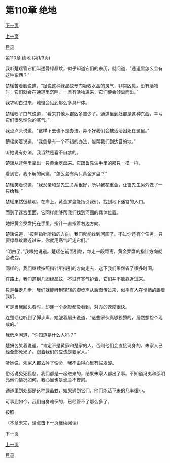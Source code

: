 <h1>第110章  绝地</h1>
            <div><p><a href="./0328_%E7%AC%AC110%E7%AB%A0_%E7%BB%9D%E5%9C%B0.md">下一页</a></p><p><a href="./0326_%E7%AC%AC109%E7%AB%A0_%E7%BB%BF%E6%99%B6%E8%9A%8A.md">上一页</a></p><p><a href="../">目录</a></p></div>
            <div><p>第110章  绝地 (第1/3页)</p><p>我听楚瑶管它们叫透骨绿晶蚊，似乎知道它们的来历，就问道，“通道里怎么会有这种东西？”</p><p>楚瑶苦着脸说道，“据说这种绿晶蚊专门吸收水晶的灵气，非常凶戾。没有活物时，它们就会在通道里沉睡。一旦有活物进来，它们便会倾巢而出。”</p><p>我才明白过来，难怪会见到那么多具尸体。</p><p>楚瑶叹了口气说道，“看来其他人都凶多吉少了。通道里到处都是这种东西，幸亏它们很忌惮你的寒气。”</p><p>我点点头说道，“这样下去也不是办法。弄不好我们会被活活困死在这里。”</p><p>楚瑶笑着说道，“我倒是有一个不错的办法，能帮我们到达目的地。”</p><p>听她说有办法，我当然是喜不自禁的。</p><p>楚瑶从背包里拿出一只黄金罗盘来。它跟鲁先生手里的那只一模一样。</p><p>看到它，我不解的问道，“怎么会有两只黄金罗盘？”</p><p>楚瑶笑着说道，“我父亲和楚先生关系很好，所以我花重金，让鲁先生另外做了一只给我。”</p><p>楚瑶果然很精明。在岸上，黄金罗盘能指引我们，找到地下迷宫的入口。</p><p>而到了迷宫里面，它同样能够帮我们找到河图的具体位置。</p><p>她把黄金罗盘托在手里，指针一直指着右边方向。</p><p>楚瑶说道，“按照指针所指的方向，我们就能找到河图了。不过你还有个任务，只要绿晶蚊靠近过来，你就用寒气赶走它们。”</p><p>“明白了。”我跟她说道。楚瑶在前面引路，每走一段距离，黄金罗盘的指针方向就会改变。</p><p>同样的，我们继续按照指针所指引的方向走去，这下我们果然省了很多时间。</p><p>在路上，我们遇到几团绿晶蚊，不过有寒气护着，它们并不敢靠近过来。</p><p>只是每走几步，我们就能听到轻轻的脚步声从后面传过来，似乎有人在悄悄的跟着我们。</p><p>可是当我回头看时，却连一个身影都没看到，对方的速度很快。</p><p>连楚瑶也听到了脚步声，她皱着眉头说道，“这些家伙真够狡猾的，居然想捡个现成的。”</p><p>我低声问道，“你知道是什么人吗？”</p><p>楚妍苦笑着说道，“肯定不是黄家和楚家的人，否则他们会直接现身的。朱家人已经全部死光了。跟着我们的应该是姜家人。”</p><p>听她说，朱家人都丢掉了性命，我不由得心里有些发酸。</p><p>俗话说兔死狐悲，我们都是一起进来的，结果朱家人都出了事。不知道冯夷和邵明亮他们情况如何，我心里也是忐忑不安的。</p><p>通道里到处都是这种绿晶蚊，如果遇到它们，他们能活下来的几率很小。</p><p>可事到如今，我们自身难保的，已经管不了那么多了。</p><p>按照</p><p>（本章未完，请点击下一页继续阅读）</p></div>
            <div><p><a href="./0328_%E7%AC%AC110%E7%AB%A0_%E7%BB%9D%E5%9C%B0.md">下一页</a></p><p><a href="./0326_%E7%AC%AC109%E7%AB%A0_%E7%BB%BF%E6%99%B6%E8%9A%8A.md">上一页</a></p><p><a href="../">目录</a></p></div>